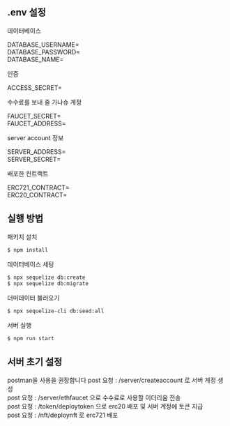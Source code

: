 ## .env 설정

데이터베이스

DATABASE_USERNAME=<br>
DATABASE_PASSWORD=<br>
DATABASE_NAME=

인증

ACCESS_SECRET=

수수료를 보내 줄 가나슈 계정

FAUCET_SECRET=<br>
FAUCET_ADDRESS=

server account 정보

SERVER_ADDRESS=<br>
SERVER_SECRET=

배포한 컨트랙트

ERC721_CONTRACT=<br>
ERC20_CONTRACT=

## 실행 방법

패키지 설치<br>

```bash
$ npm install
```

데이터베이스 세팅<br>

```bash
$ npx sequelize db:create
$ npx sequelize db:migrate

```

더미데이터 불러오기<br>

```bash
$ npx sequelize-cli db:seed:all
```

서버 실행<br>

```bash
$ npm run start
```

## 서버 초기 설정

postman을 사용을 권장합니다
post 요청 : /server/createaccount 로 서버 계정 생성<br>
post 요청 : /server/ethfaucet 으로 수수료로 사용할 이더리움 전송<br>
post 요청 : /token/deploytoken 으로 erc20 배포 및 서버 계정에 토큰 지급<br>
post 요청 : /nft/deploynft 로 erc721 배포
